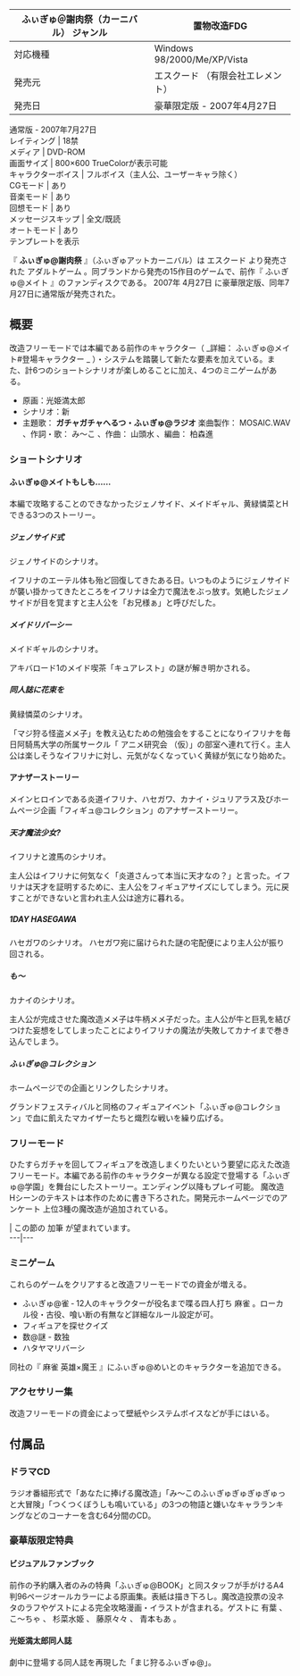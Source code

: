 ふぃぎゅ＠謝肉祭（カーニバル）  ジャンル  |  置物改造FDG   
---|---  
対応機種  |  Windows 98/2000/Me/XP/Vista   
発売元  |  エスクード  （有限会社エレメント）   
発売日  |  豪華限定版 - 2007年4月27日   
通常版 - 2007年7月27日  
レイティング  |  18禁   
メディア  |  DVD-ROM   
画面サイズ  |  800×600 TrueColorが表示可能   
キャラクターボイス  |  フルボイス（主人公、ユーザーキャラ除く）   
CGモード  |  あり   
音楽モード  |  あり   
回想モード  |  あり   
メッセージスキップ  |  全文/既読   
オートモード  |  あり   
テンプレートを表示  
  
『 **ふぃぎゅ@謝肉祭** 』（ふぃぎゅアットカーニバル）は  エスクード  より発売された  アダルトゲーム
。同ブランドから発売の15作目のゲームで、前作『  ふぃぎゅ@メイト  』のファンディスクである。  2007年  4月27日
に豪華限定版、同年7月27日に通常版が発売された。

##  概要  

改造フリーモードでは本編である前作のキャラクター（ _詳細： ふぃぎゅ@メイト#登場キャラクター  _
）・システムを踏襲して新たな要素を加えている。また、計6つのショートシナリオが楽しめることに加え、4つのミニゲームがある。

  * 原画：光姫満太郎 
  * シナリオ：新 
  * 主題歌： **ガチャガチャへるつ・ふぃぎゅ@ラジオ** 楽曲製作：  MOSAIC.WAV  、作詞・歌：  み〜こ  、作曲：  山頭水  、編曲：  柏森進 

###  ショートシナリオ  

####  ふぃぎゅ@メイトもしも……  

本編で攻略することのできなかったジェノサイド、メイドギャル、黄緑憐菜とHできる3つのストーリー。

#####  ジェノサイド式  

ジェノサイドのシナリオ。

イフリナのエーテル体も殆ど回復してきたある日。いつものようにジェノサイドが襲い掛かってきたところをイフリナは全力で魔法をぶっ放す。気絶したジェノサイドが目を覚ますと主人公を「お兄様ぁ」と呼びだした。

#####  メイドリバーシー  

メイドギャルのシナリオ。

アキバロード1のメイド喫茶「キュアレスト」の謎が解き明かされる。

#####  同人誌に花束を  

黄緑憐菜のシナリオ。

「マジ狩る怪盗メメ子」を教え込むための勉強会をすることになりイフリナを毎日阿騎馬大学の所属サークル「  アニメ研究会
（仮）」の部室へ連れて行く。主人公は楽しそうなイフリナに対し、元気がなくなっていく黄緑が気になり始めた。

####  アナザーストーリー  

メインヒロインである炎道イフリナ、ハセガワ、カナイ・ジュリアラス及びホームページ企画「フィギュ@コレクション」のアナザーストーリー。

#####  天才魔法少女?  

イフリナと渡馬のシナリオ。

主人公はイフリナに何気なく「炎道さんって本当に天才なの？」と言った。イフリナは天才を証明するために、主人公をフィギュアサイズにしてしまう。元に戻すことができないと言われ主人公は途方に暮れる。

#####  1DAY HASEGAWA  

ハセガワのシナリオ。 ハセガワ宛に届けられた謎の宅配便により主人公が振り回される。

#####  も〜  

カナイのシナリオ。

主人公が完成させた魔改造メメ子は牛柄メメ子だった。主人公が牛と巨乳を結びつけた妄想をしてしまったことによりイフリナの魔法が失敗してカナイまで巻き込んでしまう。

#####  ふぃぎゅ@コレクション  

ホームページでの企画とリンクしたシナリオ。

グランドフェスティバルと同格のフィギュアイベント「ふぃぎゅ@コレクション」で血に飢えたマカイザーたちと熾烈な戦いを繰り広げる。

###  フリーモード  

ひたすらガチャを回してフィギュアを改造しまくりたいという要望に応えた改造フリーモード。本編である前作のキャラクターが異なる設定で登場する「ふぃぎゅ@学園」を舞台にしたストーリー。エンディング以降もプレイ可能。
魔改造  Hシーンのテキストは本作のために書き下ろされた。開発元ホームページでのアンケート    上位3種の魔改造が追加されている。

|  この節の  加筆  が望まれています。  
---|---  
  
###  ミニゲーム  

これらのゲームをクリアすると改造フリーモードでの資金が増える。

  * ふぃぎゅ@雀 ‐ 12人のキャラクターが役名まで喋る四人打ち  麻雀  。ローカル役・古役、喰い断の有無など詳細なルール設定が可。 
  * フィギュアを探せクイズ 
  * 数@謎 -  数独 
  * ハタヤマリバーシ 

同社の『  麻雀 英雄×魔王  』にふぃぎゅ@めいとのキャラクターを追加できる。

###  アクセサリー集  

改造フリーモードの資金によって壁紙やシステムボイスなどが手にはいる。

##  付属品  

###  ドラマCD  

ラジオ番組形式で「あなたに捧げる魔改造」「み〜このふぃぎゅぎゅぎゅぎゅっと大冒険」「つくつくぼうしも鳴いている」の3つの物語と嫌いなキャラランキングなどのコーナーを含む64分間のCD。

###  豪華版限定特典  

####  ビジュアルファンブック  

前作の予約購入者のみの特典「ふぃぎゅ@BOOK」と同スタッフが手がけるA4判96ページオールカラーによる原画集。表紙は描き下ろし。魔改造投票の没ネタのラフやゲストによる完全攻略漫画・イラストが含まれる。ゲストに
有葉  、  こ〜ちゃ  、  杉菜水姫  、  藤原々々  、  青本もあ  。

####  光姫満太郎同人誌  

劇中に登場する同人誌を再現した「まじ狩るふぃぎゅ@」。

